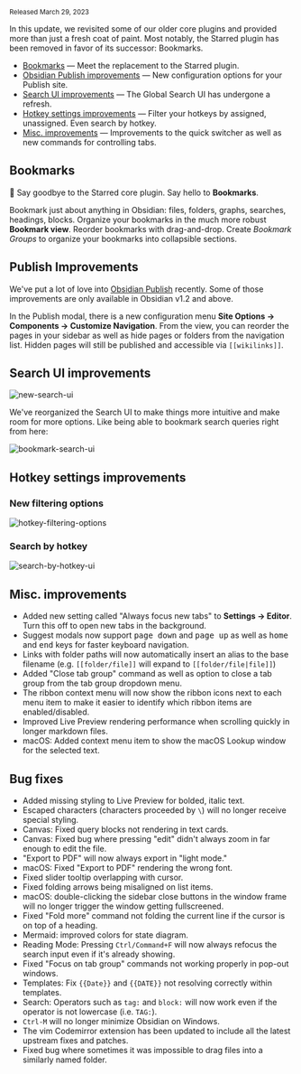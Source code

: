 <small>Released March 29, 2023</small>

In this update, we revisited some of our older core plugins and provided more than just a fresh coat of paint. Most notably, the Starred plugin has been removed in favor of its successor: Bookmarks.

- [Bookmarks](#bookmarks) — Meet the replacement to the Starred plugin.
- [Obsidian Publish improvements](#publish-improvements) — New configuration options for your Publish site.
- [Search UI improvements](#search-ui-improvements) — The Global Search UI has undergone a refresh.
- [Hotkey settings improvements](#hotkey-settings-improvements) — Filter your hotkeys by assigned, unassigned. Even search by hotkey.
- [Misc. improvements](#misc-improvements) — Improvements to the quick switcher as well as new commands for controlling tabs.

## Bookmarks

👋 Say goodbye to the Starred core plugin. Say hello to **Bookmarks**.

Bookmark just about anything in Obsidian: files, folders, graphs, searches, headings, blocks. Organize your bookmarks in the much more robust **Bookmark view**. Reorder bookmarks with drag-and-drop. Create _Bookmark Groups_ to organize your bookmarks into collapsible sections.

## Publish Improvements

We've put a lot of love into [Obsidian Publish](https://obsidian.md/publish) recently. Some of those improvements are only available in Obsidian v1.2 and above.

In the Publish modal, there is a new configuration menu **Site Options → Components → Customize Navigation**. From the view, you can reorder the pages in your sidebar as well as hide pages or folders from the navigation list. Hidden pages will still be published and accessible via `[[wikilinks]]`.


## Search UI improvements

<img alt="new-search-ui" src="https://user-images.githubusercontent.com/693981/228591430-6583bd93-f289-4ebb-ad5e-471db25f808e.png">

We've reorganized the Search UI to make things more intuitive and make room for more options. Like being able to bookmark search queries right from here:

<img alt="bookmark-search-ui" src="https://user-images.githubusercontent.com/693981/228591803-06d2bb79-8192-427b-8c6e-daaef08c84ec.png">

## Hotkey settings improvements

### New filtering options

<img alt="hotkey-filtering-options" src="https://user-images.githubusercontent.com/693981/228592343-74ad4f95-3efe-409e-8f3e-435b3741e334.png">

### Search by hotkey

<img alt="search-by-hotkey-ui" src="https://user-images.githubusercontent.com/693981/228592415-db073fdd-5140-4c99-bd2d-1e7b6d419a42.png">

## Misc. improvements

- Added new setting called "Always focus new tabs" to **Settings → Editor**. Turn this off to open new tabs in the background.
- Suggest modals now support <kbd>page down</kbd> and <kbd>page up</kbd> as well as <kbd>home</kbd> and <kbd>end</kbd> keys for faster keyboard navigation.
- Links with folder paths will now automatically insert an alias to the base filename (e.g. `[[folder/file]]` will expand to `[[folder/file|file]]`)
- Added "Close tab group" command as well as option to close a tab group from the tab group dropdown menu.
- The ribbon context menu will now show the ribbon icons next to each menu item to make it easier to identify which ribbon items are enabled/disabled.
- Improved Live Preview rendering performance when scrolling quickly in longer markdown files.
- macOS: Added context menu item to show the macOS Lookup window for the selected text.

## Bug fixes

- Added missing styling to Live Preview for bolded, italic text.
- Escaped characters (characters proceeded by `\`) will no longer receive special styling.
- Canvas: Fixed query blocks not rendering in text cards.
- Canvas: Fixed bug where pressing "edit" didn't always zoom in far enough to edit the file.
- "Export to PDF" will now always export in "light mode."
- macOS: Fixed "Export to PDF" rendering the wrong font.
- Fixed slider tooltip overlapping with cursor.
- Fixed folding arrows being misaligned on list items.
- macOS: double-clicking the sidebar close buttons in the window frame will no longer trigger the window getting fullscreened.
- Fixed "Fold more" command not folding the current line if the cursor is on top of a heading.
- Mermaid: improved colors for state diagram.
- Reading Mode: Pressing `Ctrl/Command+F` will now always refocus the search input even if it's already showing.
- Fixed "Focus on tab group" commands not working properly in pop-out windows.
- Templates: Fix `{{Date}}` and `{{DATE}}` not resolving correctly within templates.
- Search: Operators such as `tag:` and `block:` will now work even if the operator is not lowercase (i.e. `TAG:`).
- `Ctrl-M` will no longer minimize Obsidian on Windows.
- The vim Codemirror extension has been updated to include all the latest upstream fixes and patches.
- Fixed bug where sometimes it was impossible to drag files into a similarly named folder.
